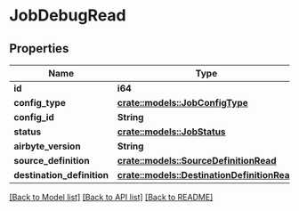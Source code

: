 # JobDebugRead

## Properties

Name | Type | Description | Notes
------------ | ------------- | ------------- | -------------
**id** | **i64** |  | 
**config_type** | [**crate::models::JobConfigType**](JobConfigType.md) |  | 
**config_id** | **String** |  | 
**status** | [**crate::models::JobStatus**](JobStatus.md) |  | 
**airbyte_version** | **String** |  | 
**source_definition** | [**crate::models::SourceDefinitionRead**](SourceDefinitionRead.md) |  | 
**destination_definition** | [**crate::models::DestinationDefinitionRead**](DestinationDefinitionRead.md) |  | 

[[Back to Model list]](../README.md#documentation-for-models) [[Back to API list]](../README.md#documentation-for-api-endpoints) [[Back to README]](../README.md)


